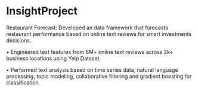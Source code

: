 # InsightProject
Restaurant Forecast: Developed an data framework that forecasts restaurant performance based on online text reviews for smart investments decisions.

• Engineered text features from 6M+ online text reviews across 2k+ business locations using Yelp Dataset.

• Performed text analysis based on time series data, natural language processing, topic modeling, collaborative filtering and gradient boosting for classification.
